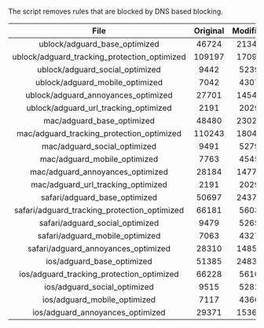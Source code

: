The script removes rules that are blocked by DNS based blocking.


| File | Original | Modified |
|:----:|:-----:|:-----:|
| ublock/adguard_base_optimized | 46724 | 21344 |
| ublock/adguard_tracking_protection_optimized | 109197 | 17098 |
| ublock/adguard_social_optimized | 9442 | 5239 |
| ublock/adguard_mobile_optimized | 7042 | 4307 |
| ublock/adguard_annoyances_optimized | 27701 | 14540 |
| ublock/adguard_url_tracking_optimized | 2191 | 2029 |
| mac/adguard_base_optimized | 48480 | 23023 |
| mac/adguard_tracking_protection_optimized | 110243 | 18047 |
| mac/adguard_social_optimized | 9491 | 5279 |
| mac/adguard_mobile_optimized | 7763 | 4545 |
| mac/adguard_annoyances_optimized | 28184 | 14779 |
| mac/adguard_url_tracking_optimized | 2191 | 2029 |
| safari/adguard_base_optimized | 50697 | 24377 |
| safari/adguard_tracking_protection_optimized | 66181 | 5603 |
| safari/adguard_social_optimized | 9479 | 5265 |
| safari/adguard_mobile_optimized | 7063 | 4327 |
| safari/adguard_annoyances_optimized | 28310 | 14855 |
| ios/adguard_base_optimized | 51385 | 24837 |
| ios/adguard_tracking_protection_optimized | 66228 | 5610 |
| ios/adguard_social_optimized | 9515 | 5282 |
| ios/adguard_mobile_optimized | 7117 | 4366 |
| ios/adguard_annoyances_optimized | 29371 | 15368 |